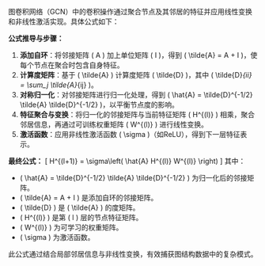 图卷积网络（GCN）中的卷积操作通过聚合节点及其邻居的特征并应用线性变换和非线性激活实现。具体公式如下：

**公式推导与步骤：**
1. **添加自环**：将邻接矩阵 \( A \) 加上单位矩阵 \( I \)，得到 \( \tilde{A} = A + I \)，使每个节点在聚合时包含自身特征。
2. **计算度矩阵**：基于 \( \tilde{A} \) 计算度矩阵 \( \tilde{D} \)，其中 \( \tilde{D}_{ii} = \sum_j \tilde{A}_{ij} \)。
3. **对称归一化**：对邻接矩阵进行归一化处理，得到 \( \hat{A} = \tilde{D}^{-1/2} \tilde{A} \tilde{D}^{-1/2} \)，以平衡节点度的影响。
4. **特征聚合与变换**：将归一化的邻接矩阵与当前特征矩阵 \( H^{(l)} \) 相乘，聚合邻居信息，再通过可训练权重矩阵 \( W^{(l)} \) 进行线性变换。
5. **激活函数**：应用非线性激活函数 \( \sigma \)（如ReLU），得到下一层特征表示。

**最终公式：**
\[
H^{(l+1)} = \sigma\left( \hat{A} H^{(l)} W^{(l)} \right)
\]
其中：
- \( \hat{A} = \tilde{D}^{-1/2} \tilde{A} \tilde{D}^{-1/2} \) 为归一化后的邻接矩阵。
- \( \tilde{A} = A + I \) 是添加自环的邻接矩阵。
- \( \tilde{D} \) 是 \( \tilde{A} \) 的度矩阵。
- \( H^{(l)} \) 是第 \( l \) 层的节点特征矩阵。
- \( W^{(l)} \) 为可学习的权重矩阵。
- \( \sigma \) 为激活函数。

此公式通过结合局部邻居信息与非线性变换，有效捕获图结构数据中的复杂模式。